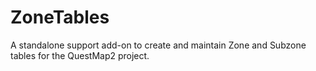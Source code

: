 # ZoneTables
A standalone support add-on to create and maintain Zone and Subzone tables for the QuestMap2 project.
